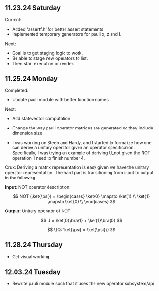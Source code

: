 
## 11.23.24 Saturday

Current:

- Added 'assertf.h' for better assert statements
- Implemented temporary generators for pauli x, z and I. 

Next:

- Goal is to get staging logic to work.
- Be able to stage new operators to list.
- Then start execution or render.

## 11.25.24 Monday

Completed:  

- Update pauli module with better function names

Next:

- Add statevector computation
- Change the way pauli operator matrices are generated so they include dimension size

- I was working on Steeb and Hardy, and I started to formalize how one can derive a unitary operator given an operator specification. Specifically, I was trying an example of deriving U_not given the NOT operation. I need to finish number 4.

Crux: Deriving a matrix representation is easy given we have the unitary operator representation. The hard part is transitioning from input to output in the following

**Input:** NOT operator description:

$$
NOT (\ket{\psi}) = 
\begin{cases}
\ket{0} \mapsto \ket{1} \\
\ket{1} \mapsto \ket{0} \\
\end{cases}
$$

**Output:** Unitary operator of NOT

$$
U = \ket{0}\bra{1} + \ket{1}\bra{0}
$$

$$
\{Q: \ket{\psi} = \ket{\psi}\}
$$

## 11.28.24 Thursday

- Get visual working

## 12.03.24 Tuesday

- Rewrite pauli module such that it uses the new operator subsystem/api